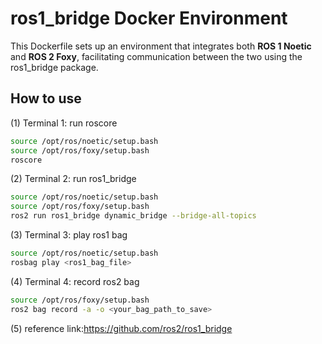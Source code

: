 # **ros1_bridge Docker Environment**
This Dockerfile sets up an environment that integrates both **ROS 1 Noetic** and **ROS 2 Foxy**, facilitating communication between the two using the ros1_bridge package.


## **How to use**


(1) Terminal 1: run roscore
```bash
source /opt/ros/noetic/setup.bash
source /opt/ros/foxy/setup.bash
roscore
```

(2) Terminal 2: run ros1_bridge
```bash
source /opt/ros/noetic/setup.bash
source /opt/ros/foxy/setup.bash
ros2 run ros1_bridge dynamic_bridge --bridge-all-topics
```

(3) Terminal 3: play ros1 bag
```bash
source /opt/ros/noetic/setup.bash
rosbag play <ros1_bag_file>
```

(4) Terminal 4: record ros2 bag
```bash
source /opt/ros/foxy/setup.bash
ros2 bag record -a -o <your_bag_path_to_save>
```

(5) reference link:https://github.com/ros2/ros1_bridge